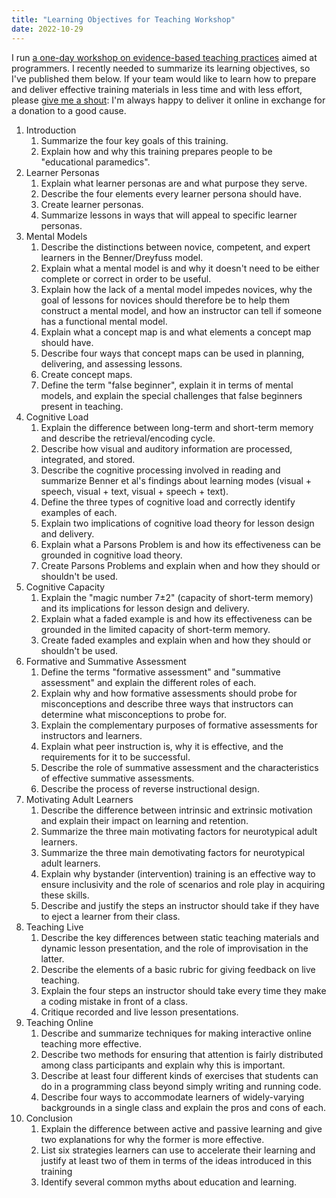 ```yaml
---
title: "Learning Objectives for Teaching Workshop"
date: 2022-10-29
---
```


I run [a one-day workshop on evidence-based teaching practices][slides] aimed at programmers.
I recently needed to summarize its learning objectives,
so I've published them below.
If your team would like to learn how to prepare and deliver effective training materials
in less time and with less effort,
please [give me a shout][email]:
I'm always happy to deliver it online in exchange for a donation to a good cause.

1.  Introduction
    1.  Summarize the four key goals of this training.
    1.  Explain how and why this training prepares people to be "educational paramedics".
1.  Learner Personas
    1.  Explain what learner personas are and what purpose they serve.
    1.  Describe the four elements every learner persona should have.
    1.  Create learner personas.
    1.  Summarize lessons in ways that will appeal to specific learner personas.
1.  Mental Models
    1.  Describe the distinctions between novice, competent, and expert learners in the Benner/Dreyfuss model.
    1.  Explain what a mental model is and why it doesn't need to be either complete or correct in order to be useful.
    1.  Explain how the lack of a mental model impedes novices, why the goal of lessons for novices should therefore be to help them construct a mental model, and how an instructor can tell if someone has a functional mental model.
    1.  Explain what a concept map is and what elements a concept map should have.
    1.  Describe four ways that concept maps can be used in planning, delivering, and assessing lessons.
    1.  Create concept maps.
    1.  Define the term "false beginner", explain it in terms of mental models, and explain the special challenges that false beginners present in teaching.
1.  Cognitive Load
    1.  Explain the difference between long-term and short-term memory and describe the retrieval/encoding cycle.
    1.  Describe how visual and auditory information are processed, integrated, and stored.
    1.  Describe the cognitive processing involved in reading and summarize Benner et al's findings about learning modes (visual + speech, visual + text, visual + speech + text).
    1.  Define the three types of cognitive load and correctly identify examples of each.
    1.  Explain two implications of cognitive load theory for lesson design and delivery.
    1.  Explain what a Parsons Problem is and how its effectiveness can be grounded in cognitive load theory.
    1.  Create Parsons Problems and explain when and how they should or shouldn't be used.
1.  Cognitive Capacity
    1.  Explain the "magic number 7±2" (capacity of short-term memory) and its implications for lesson design and delivery.
    1.  Explain what a faded example is and how its effectiveness can be grounded in the limited capacity of short-term memory.
    1.  Create faded examples and explain when and how they should or shouldn't be used.
1.  Formative and Summative Assessment
    1.  Define the terms "formative assessment" and "summative assessment" and explain the different roles of each.
    1.  Explain why and how formative assessments should probe for misconceptions and describe three ways that instructors can determine what misconceptions to probe for.
    1.  Explain the complementary purposes of formative assessments for instructors and learners.
    1.  Explain what peer instruction is, why it is effective, and the requirements for it to be successful.
    1.  Describe the role of summative assessment and the characteristics of effective summative assessments.
    1.  Describe the process of reverse instructional design.
1.  Motivating Adult Learners
    1.  Describe the difference between intrinsic and extrinsic motivation and explain their impact on learning and retention.
    1.  Summarize the three main motivating factors for neurotypical adult learners.
    1.  Summarize the three main demotivating factors for neurotypical adult learners.
    1.  Explain why bystander (intervention) training is an effective way to ensure inclusivity and the role of scenarios and role play in acquiring these skills.
    1.  Describe and justify the steps an instructor should take if they have to eject a learner from their class.
1.  Teaching Live
    1.  Describe the key differences between static teaching materials and dynamic lesson presentation, and the role of improvisation in the latter.
    1.  Describe the elements of a basic rubric for giving feedback on live teaching.
    1.  Explain the four steps an instructor should take every time they make a coding mistake in front of a class.
    1.  Critique recorded and live lesson presentations.
1.  Teaching Online
    1.  Describe and summarize techniques for making interactive online teaching more effective.
    1.  Describe two methods for ensuring that attention is fairly distributed among class participants and explain why this is important.
    1.  Describe at least four different kinds of exercises that students can do in a programming class beyond simply writing and running code.
    1.  Describe four ways to accommodate learners of widely-varying backgrounds in a single class and explain the pros and cons of each.
1.  Conclusion
    1.  Explain the difference between active and passive learning and give two explanations for why the former is more effective.
    1.  List six strategies learners can use to accelerate their learning and justify at least two of them in terms of the ideas introduced in this training
    1.  Identify several common myths about education and learning.

[slides]: https://drive.google.com/drive/folders/1LVcmp48Ym0c6pA9GOT6TrCa47RU1ugaV
[email]: mailto:gvwilson@third-bit.com
